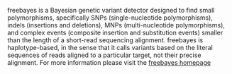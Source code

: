 freebayes is a Bayesian genetic variant detector designed to find small polymorphisms, specifically SNPs (single-nucleotide polymorphisms), indels (insertions and deletions), MNPs (multi-nucleotide polymorphisms), and complex events (composite insertion and substitution events) smaller than the length of a short-read sequencing alignment. freebayes is haplotype-based, in the sense that it calls variants based on the literal sequences of reads aligned to a particular target, not their precise alignment. 
For more information please visit the [freebayes homepage](https://github.com/ekg/freebayes)
